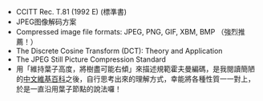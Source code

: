 - CCITT Rec. T.81 (1992 E) (標準書)
- JPEG图像解码方案
- Compressed image file formats: JPEG, PNG, GIF, XBM, BMP （強烈推薦！）
- The Discrete Cosine Transform (DCT): Theory and Application
- The JPEG Still Picture Compression Standard
- 用「維持葉子高度，將樹盡可能右傾」來描述規範霍夫曼編碼，是我閱讀簡陋的[中文維基百科](https://zh.wikipedia.org/wiki/%E8%8C%83%E6%B0%8F%E9%9C%8D%E5%A4%AB%E6%9B%BC%E7%B7%A8%E7%A2%BC)之後，自行思考出來的理解方式，幸能將各種性質一一對上，於是一直沿用葉子節點的說法囉！